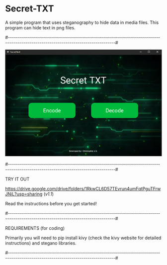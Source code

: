# Secret-TXT
A simple program that uses steganography to hide data in media files. This program can hide text in png files.

#-----------------------------------------------------------------------------------------------------------------------------------#

![Screenshot](https://raw.githubusercontent.com/Christo77793/Secret-TXT/master/Screenshots/Screenshot%20(1).png)

#-----------------------------------------------------------------------------------------------------------------------------------#

TRY IT OUT

https://drive.google.com/drive/folders/1RkwCL6D57TEvrun4umFqtPguTFrwJNiL?usp=sharing (_v1.1_)

Read the instructions before you get started!

#-----------------------------------------------------------------------------------------------------------------------------------#

REQUIREMENTS (for coding)

Primarily you will need to pip install kivy (check the kivy website for detailed instructions) and stegano libraries.

#-----------------------------------------------------------------------------------------------------------------------------------#
